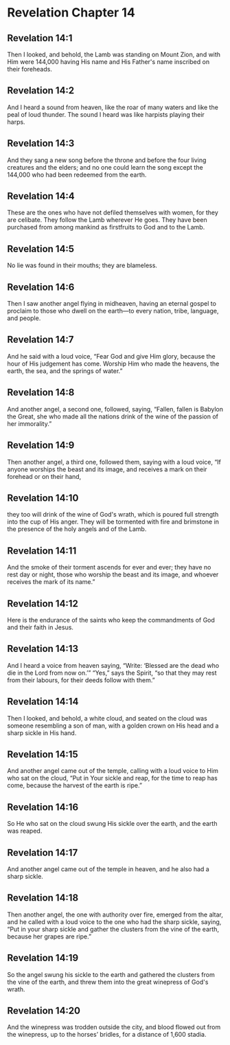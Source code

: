 # Revelation Chapter 14

## Revelation 14:1
Then I looked, and behold, the Lamb was standing on Mount Zion, and with Him were 144,000 having His name and His Father's name inscribed on their foreheads.

## Revelation 14:2
And I heard a sound from heaven, like the roar of many waters and like the peal of loud thunder. The sound I heard was like harpists playing their harps.

## Revelation 14:3
And they sang a new song before the throne and before the four living creatures and the elders; and no one could learn the song except the 144,000 who had been redeemed from the earth.

## Revelation 14:4
These are the ones who have not defiled themselves with women, for they are celibate. They follow the Lamb wherever He goes. They have been purchased from among mankind as firstfruits to God and to the Lamb.

## Revelation 14:5
No lie was found in their mouths; they are blameless.

## Revelation 14:6
Then I saw another angel flying in midheaven, having an eternal gospel to proclaim to those who dwell on the earth—to every nation, tribe, language, and people.

## Revelation 14:7
And he said with a loud voice, “Fear God and give Him glory, because the hour of His judgement has come. Worship Him who made the heavens, the earth, the sea, and the springs of water.”

## Revelation 14:8
And another angel, a second one, followed, saying, “Fallen, fallen is Babylon the Great, she who made all the nations drink of the wine of the passion of her immorality.”

## Revelation 14:9
Then another angel, a third one, followed them, saying with a loud voice, “If anyone worships the beast and its image, and receives a mark on their forehead or on their hand,

## Revelation 14:10
they too will drink of the wine of God's wrath, which is poured full strength into the cup of His anger. They will be tormented with fire and brimstone in the presence of the holy angels and of the Lamb.

## Revelation 14:11
And the smoke of their torment ascends for ever and ever; they have no rest day or night, those who worship the beast and its image, and whoever receives the mark of its name.”

## Revelation 14:12
Here is the endurance of the saints who keep the commandments of God and their faith in Jesus.

## Revelation 14:13
And I heard a voice from heaven saying, “Write: ‘Blessed are the dead who die in the Lord from now on.’” “Yes,” says the Spirit, “so that they may rest from their labours, for their deeds follow with them.”

## Revelation 14:14
Then I looked, and behold, a white cloud, and seated on the cloud was someone resembling a son of man, with a golden crown on His head and a sharp sickle in His hand.

## Revelation 14:15
And another angel came out of the temple, calling with a loud voice to Him who sat on the cloud, “Put in Your sickle and reap, for the time to reap has come, because the harvest of the earth is ripe.”

## Revelation 14:16
So He who sat on the cloud swung His sickle over the earth, and the earth was reaped.

## Revelation 14:17
And another angel came out of the temple in heaven, and he also had a sharp sickle.

## Revelation 14:18
Then another angel, the one with authority over fire, emerged from the altar, and he called with a loud voice to the one who had the sharp sickle, saying, “Put in your sharp sickle and gather the clusters from the vine of the earth, because her grapes are ripe.”

## Revelation 14:19
So the angel swung his sickle to the earth and gathered the clusters from the vine of the earth, and threw them into the great winepress of God's wrath.

## Revelation 14:20
And the winepress was trodden outside the city, and blood flowed out from the winepress, up to the horses’ bridles, for a distance of 1,600 stadia.
